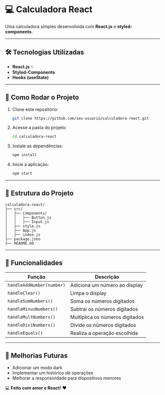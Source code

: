 # 💻 Calculadora React

Uma calculadora simples desenvolvida com **React.js** e **styled-components**.

---

## 🛠️ Tecnologias Utilizadas
- **React.js** ✨
- **Styled-Components**
- **Hooks (useState)**

---

## 🔧 Como Rodar o Projeto

1. Clone este repositório:
   ```bash
   git clone https://github.com/seu-usuario/calculadora-react.git
   ```
2. Acesse a pasta do projeto:
   ```bash
   cd calculadora-react
   ```
3. Instale as dependências:
   ```bash
   npm install
   ```
4. Inicie a aplicação:
   ```bash
   npm start
   ```

---

## 🔄 Estrutura do Projeto

```
calculadora-react/
├── src/
│   ├── Components/
│   │   ├── Button.js
│   │   ├── Input.js
│   ├── style.js
│   ├── App.js
│   ├── index.js
├── package.json
├── README.md
```

---

## 📃 Funcionalidades

| Função | Descrição |
|----------|-------------|
| `handleAddNumber(number)` | Adiciona um número ao display |
| `handleClear()` | Limpa o display |
| `handleSumNumbers()` | Soma os números digitados |
| `handleMinusNumbers()` | Subtrai os números digitados |
| `handleMultNumbers()` | Multiplica os números digitados |
| `handleDiviNumbers()` | Divide os números digitados |
| `handleEquals()` | Realiza a operação escolhida |

---

## 💪 Melhorias Futuras
- Adicionar um modo dark
- Implementar um histórico de operações
- Melhorar a responsividade para dispositivos menores

💻 **Feito com amor e React!** ❤️

